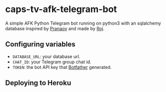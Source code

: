 # caps-tv-afk-telegram-bot
A simple AFK Python Telegram bot running
 on python3 with an sqlalchemy database inspired by [Pranaov](https://t.me/pranaovs) and made by [Roj](https://t.me/rojserbest).

## Configuring variables

- `DATABASE_URL`: your database url.
- `CHAT_ID`: your Telegram group chat id.
- `TOKEN`: the bot API key that [Botfather](https://t.me/botfather) generated.


## Deploying to Heroku

